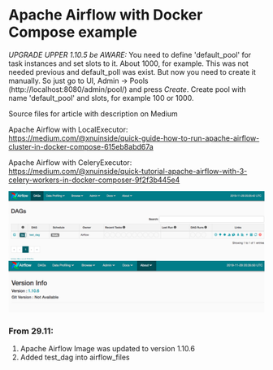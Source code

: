 # Apache Airflow with Docker Compose example

*UPGRADE UPPER 1.10.5 be AWARE:*
You need to define 'default_pool' for task instances and set slots to it. About 1000, for example. 
This was not needed previous and default_poll was exist. But now you need to create it manually. So just go to UI, Admin -> Pools (http://localhost:8080/admin/pool/) and press *Create*. Create pool with name 'default_pool' and slots, for example 100 or 1000. 

Source files for article with description on Medium

Apache Airflow with LocalExecutor:  
    <https://medium.com/@xnuinside/quick-guide-how-to-run-apache-airflow-cluster-in-docker-compose-615eb8abd67a>
    
Apache Airflow with CeleryExecutor: 
    <https://medium.com/@xnuinside/quick-tutorial-apache-airflow-with-3-celery-workers-in-docker-composer-9f2f3b445e4>

![Main Apache Airflow UI](/docs/img/main.png?raw=true "Main Apache Airflow UI")
![Version](/docs/img/version.png?raw=true "Version Screen")


### From 29.11:

1. Apache Airflow Image was updated to version 1.10.6
2. Added test_dag into airflow_files

